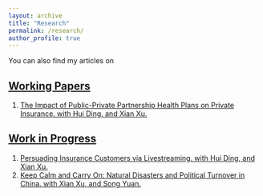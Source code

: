 ```yaml
---
layout: archive
title: "Research"
permalink: /research/
author_profile: true
---
```


You can also find my articles on <a href="{{site.author.googlescholar}}">

Working Papers
---
1. The Impact of Public-Private Partnership Health Plans on Private Insurance. with Hui Ding, and Xian Xu.

Work in Progress
---
1. Persuading Insurance Customers via Livestreaming. with Hui Ding, and Xian Xu.
2. Keep Calm and Carry On: Natural Disasters and Political Turnover in China. with Xian Xu, and Song Yuan.
